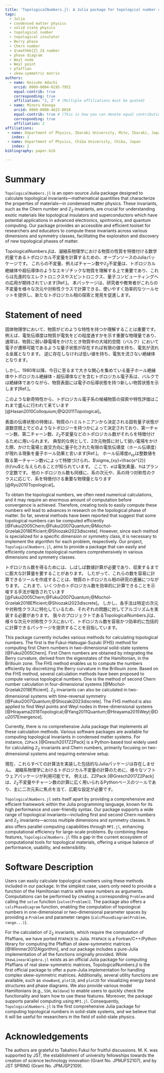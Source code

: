 ```yaml
---
title: 'TopologicalNumbers.jl: A Julia package for topological number computation'
tags:
  - Julia
  - condensed matter physics
  - solid state physics
  - topological number
  - topological insulator
  - Berry phase
  - Chern number
  - $\mathbb{Z}_2$ number
  - phase diagram
  - Weyl node
  - Weyl point
  - pfaffian
  - skew-symmetric matrix
authors:
  - name: Keisuke Adachi
    orcid: 0009-0004-0195-7952
    equal-contrib: true
    corresponding: true
    affiliation: "1, 2" # (Multiple affiliations must be quoted)
  - name: Minoru Kanega
    orcid: 0009-0008-4623-8010
    equal-contrib: true # (This is how you can denote equal contributions between multiple authors)
    corresponding: true
    affiliation: 2
affiliations:
 - name: Department of Physics, Ibaraki University, Mito, Ibaraki, Japan
   index: 1
 - name: Department of Physics, Chiba University, Chiba, Japan
   index: 2
bibliography: paper.bib

---
```



# Summary
<!--
トポロジカル絶縁体はXXXX年に発見され盛んに研究されてきたが、絶縁体を含むトポロジカル物質がここ数年で大きな関心を集めている[@Hasan2010Colloquium;@Qi2011Topological]。
-->
<!-- Topological insulators have been of considerable interest in the last decades [@Hasan2010Colloquium;@Qi2011Topological]. 
These materials show new states of matter that are insulating in the bulk but have conducting states on their surfaces.  -->
<!--
ある対称性の下では、この表面上の伝導度はChern数や$\mathbb{Z}_{2}$数などによって計算できる。
このChern数や$\mathbb{Z}_{2}$数は整数であり、まさしくトポロジカル数である。
したがってトポロジカル数を計算することは、物質の表面の伝導度などの特徴的な物理量を計算することに匹敵する。
-->
<!-- The conducting states on the surface are protected by the topology of the bulk band structure, and topological numbers, 
such as first Chern number, second Chern number, $\mathbb{Z}_2$ number, etc., are used to characterize them. 
As a typical example, the quantum Hall effect has the quantized Hall conductivity, which can be calculated by the first Chern number.  -->
<!--
実際に量子ホール効果が起こっているときのホール伝導度$\sigma$は、電子の素電化を$e$、プランク定数を$h$としたとき$\sigma=\tfrac{e^{2}}{h}\nu$と表せる。
このときの$\nu$がトポロジカル数の一つである第一Chern数である。
-->
<!-- Other topological numbers similarly become important physical quantities that characterize the system, 
depending on the system dimension and symmetry classes [@Ryu2010Topological]. -->
<!--
さらに、これらのトポロジカル数は高度なエレクトロニクス、スピントロニクス、量子コンピューティングに応用できる可能性のあるトポロジカル絶縁体・超伝導体などのエキゾチックな物質を理解するために不可欠である。
-->

<!-- To obtain the topological numbers, we often need numerical calculations, 
and it may require an enormous amount of computation before convergence is achieved. 
Therefore, creating tools to easily compute these numbers will lead to advances in research for the topological phase of matters. 
So far, several methods have been reported that suggest that some topological numbers can be computed efficiently [@Fukui2005Chern;@Fukui2007Quantum;@Mochol-Grzelak2018Efficient;@Shiozaki2023discrete]. 
However, since each method is specialized for a specific dimension or symmetry class, 
it is necessary to implement the algorithm for each problem, respectively. 
Our project, `TopologicalNumbers.jl`, aims to provide a package that can easily and efficiently compute topological numbers comprehensively in various dimensions and symmetry classes. -->
<!--
具体的には実空間ハミルトニアンをフーリエ変換した、波数空間におけるハミルトニアンと、計算したいトポロジカル数を指定する。
この二つを指定するだけで次元や対称性クラスに依存することなく、包括的にトポロジカル数を計算することができる。
また、莫大な時間を要する計算を上記の革新的な方法を用いて短縮することができる。
-->



<!-- TopologicalNumbers.jl is an open-source Julia package designed to calculate topological invariants—mathematical quantities that characterize the global properties of materials—in condensed matter physics and related fields. 
These invariants, such as the Chern number and $\mathbb{Z}_2$ invariants, are crucial for understanding exotic materials like topological insulators and superconductors, which have potential applications in advanced electronics and quantum computing.
Our package provides an accessible and efficient toolset for researchers and educators to compute these invariants across various dimensions and symmetry classes, facilitating the exploration and discovery of new topological phases of matter. -->


<!-- Summary -->
`TopologicalNumbers.jl` is an open-source Julia package designed to calculate topological invariants—mathematical quantities that characterize the properties of materials—in condensed matter physics. 
These invariants, such as the Chern number and $\mathbb{Z}_2$ invariants, are crucial for understanding exotic materials like topological insulators and superconductors which have potential applications in advanced electronics, spintronics, and quantum computing. 
Our package provides an accessible and efficient toolset for researchers and educators to compute these invariants across various dimensions and symmetry classes, facilitating the exploration and discovery of new topological phases of matter.

TopologicalNumbers.jlは、凝縮系物理学における物質の性質を特徴付ける数学的量であるトポロジカル不変量を計算するための、オープンソースのJuliaパッケージです。
これらの不変量、例えばチャーン数や$\mathbb{Z}_2$不変量は、トポロジカル絶縁体や超伝導体のようなエキゾチックな物質を理解する上で重要であり、これらは先進的なエレクトロニクスやスピントロニクス、量子コンピューティングへの応用が期待されています[Ref.]。
本パッケージは、研究者や教育者がこれらの不変量を様々な次元や対称性クラスで計算できる、使いやすく効率的なツールセットを提供し、新たなトポロジカル相の探索と発見を促進します。



# Statement of need



<!-- Topological insulators have been of considerable interest in the last decades [@Hasan2010Colloquium;@Qi2011Topological]. 
These materials exhibit new states of matter that are insulating in the bulk but have conducting states on their surfaces. 
The conducting states on the surface are protected by the topology of the bulk band structure, and topological numbers, such as the first Chern number, second Chern number, $\mathbb{Z}_2$ invariants, etc., are used to characterize them. 
As a typical example, the quantum Hall effect has quantized Hall conductivity, which can be calculated by the first Chern number. 
Other topological numbers similarly become important physical quantities that characterize the system, depending on the system dimension and symmetry classes [@Ryu2010Topological].

トポロジカル絶縁体は、ここ数十年で大きな関心を集めています [@Hasan2010Colloquium;@Qi2011Topological]。
これらの物質は、バルクでは絶縁体でありながら、表面には伝導状態を持つ新しい物質状態を示します。
表面の伝導状態は、バルクのバンド構造のトポロジーによって保護されており、第一チャーン数、第二チャーン数、$\mathbb{Z}_2$不変量などのトポロジカル数がそれらを特徴付けるために用いられます。
典型的な例として、量子ホール効果ではホール伝導度が量子化されており、これは第一チャーン数によって計算できます。
他のトポロジカル数も同様に、系の次元や対称性クラスに応じて、系を特徴付ける重要な物理量となります [@Ryu2010Topological]。 -->



固体物理学において、物質がどのような特性を持つか理解することは重要です。
例えば、電気伝導度は物質が電気をどの程度通すかを示す重要な物理量であり、通常は、物質に弱い静電場をかけたとき物質中の大域的空間（バルク）において電子が遷移可能であるような量子状態が存在すれば有限の値を持ち、電気が流れる金属となります。
逆に存在しなければ低い値を持ち、電気を流さない絶縁体となります。
<!-- しかし、2005年に理論的に提唱されたトポロジカル絶縁体は、バルクでは絶縁体でありながら、物質表面には電子の伝導状態を持つ新しい物質状態を示します[Ref.]。 -->
しかし、1980年以降、今日に至るまで大きな関心を集めている量子ホール絶縁体やトポロジカル絶縁体・超伝導体などを含むトポロジカル電子系は、バルクでは絶縁体でありながら、物質表面には電子の伝導状態を持つ新しい物質状態を示します[Ref.]。
<!-- このような新奇特性からトポロジカル絶縁体は大きな関心を集めており、今日に至るまでトポロジカル絶縁体候補物質の探索や特性評価が盛んに行われています[@Hasan2010Colloquium;@Qi2011Topological]。 -->
このような新奇特性から、トポロジカル電子系の候補物質の探索や特性評価はこれまで盛んに行われて来ています[@Hasan2010Colloquium;@Qi2011Topological]。



表面の伝導状態の特徴は、物質のハミルトニアンから決定される固有量子状態が波数空間上でどのようなトポロジーを持つかによって決定されており、第一チャーン数、第二チャーン数、$\mathbb{Z}_2$不変量などのトポロジカル数がそれらを特徴付けるために用いられます。
典型的な例として、2次元物質に対して弱い電場をかけた際、かけた電場と直交方向に量子化された有限の電気伝導度（ホール伝導度）が現れる現象を量子ホール効果と言います[Ref.]。
ホール伝導度$\sigma_{xy}$は整数値を取る第一チャーン数$\nu$によって特徴づけられ、$\sigma_{xy}=\frac{e^{2}}{h}\nu$と与えられることが知られています。
ここで、$e$は電気素量、$h$はプランク定数です。
他のトポロジカル数も同様に、系の次元や、系の持つ対称性のクラスに応じて、系を特徴付ける重要な物理量となります [@Ryu2010Topological]。


<!-- 表面の伝導状態は、バルクのバンド構造のトポロジーによって保護されており、第一チャーン数、第二チャーン数、$\mathbb{Z}_2$不変量などのトポロジカル数がそれらを特徴付けるために用いられます。 -->
<!-- 典型的な例として、量子ホール効果ではホール伝導度が量子化されており、これは第一チャーン数によって計算できます。
他のトポロジカル数も同様に、系の次元や対称性クラスに応じて、系を特徴付ける重要な物理量となります [@Ryu2010Topological]。 -->



<!-- 基本的事項
ハミルトニアンとかとか -->


To obtain the topological numbers, we often need numerical calculations, and it may require an enormous amount of computation before convergence is achieved. 
Therefore, creating tools to easily compute these numbers will lead to advances in research on the topological phase of matter. 
So far, several methods have been reported that suggest that some topological numbers can be computed efficiently [@Fukui2005Chern;@Fukui2007Quantum;@Mochol-Grzelak2018Efficient;@Shiozaki2023discrete]. 
However, since each method is specialized for a specific dimension or symmetry class, it is necessary to implement the algorithm for each problem, respectively. 
Our project, `TopologicalNumbers.jl`, aims to provide a package that can easily and efficiently compute topological numbers comprehensively in various dimensions and symmetry classes.

トポロジカル数を得るためには、しばしば数値計算が必要であり、収束するまでに膨大な計算量を要することがあります。
したがって、これらの数を容易に計算できるツールを作成することは、物質のトポロジカル相の研究の進展につながります。
これまで、いくつかのトポロジカル数を効率的に計算できることを示唆する手法が報告されています[@Fukui2005Chern;@Fukui2007Quantum;@Mochol-Grzelak2018Efficient;@Shiozaki2023discrete]。
しかし、各手法は特定の次元や対称性クラスに特化しているため、それぞれの問題に対してアルゴリズムを実装する必要があります。
我々のプロジェクトであるTopologicalNumbers.jlは、様々な次元や対称性クラスにおいて、トポロジカル数を容易かつ効率的に包括的に計算できるパッケージを提供することを目指しています。



<!-- `TopologicalNumbers.jl` is an open-source Julia package for computing various topological numbers.  -->
This package currently includes various methods for calculating topological numbers. 
The first is the Fukui-Hatsugai-Suzuki (FHS) method for computing first Chern numbers in two-dimensional solid-state systems [@Fukui2005Chern]. 
First Chern numbers are obtained by integrating the Berry curvature, derived from the eigenstates of the Hamiltonian, in the Brillouin zone. 
The FHS method enables us to compute the numbers efficiently by discretizing the Berry curvature in the Brillouin zone. 
Based on the FHS method, several calculation methods have been proposed to compute various topological numbers. 
One is the method of second Chern number calculation in four-dimensional systems [@Mochol-Grzelak2018Efficient]. 
$\mathbb{Z}_2$ invariants can also be calculated in two-dimensional systems with time-reversal symmetry [@Fukui2007Quantum;@Shiozaki2023discrete]. 
The FHS method is also applied to find Weyl points and Weyl nodes in three-dimensional systems [@Hirayama2018Topological;@Yang2011Quantum;@Hirayama2015Weyl;@Du2017Emergence].

<!-- TopologicalNumbers.jlは、様々なトポロジカル数を計算するためのオープンソースのJuliaパッケージです。
このパッケージは現在、トポロジカル数を計算するための様々な手法を含んでいます。
最初に挙げられるのは、二次元固体物理系における第一チャーン数を計算するための福井・初貝・鈴木（FHS）法です [@Fukui2005Chern]。
第一チャーン数は、ハミルトニアンの固有状態から導かれるベリー曲率をブリルアンゾーン内で積分することで得られます。
FHS法は、ブリルアンゾーン内でベリー曲率を離散化することで、数を効率的に計算することを可能にします。
FHS法に基づいて、様々なトポロジカル数を計算するためのいくつかの計算法が提案されています。その一つは、四次元系における第二チャーン数の計算法です [@Mochol-Grzelak2018Efficient]。
また、時間反転対称性を持つ二次元系では、$\mathbb{Z}_2$不変量も計算できます [@Fukui2007Quantum; @Shiozaki2023discrete]。
FHS法は、三次元系におけるワイル点やワイルノードを見つけるためにも適用されています [@Hirayama2018Topological; @Yang2011Quantum; @Hirayama2015Weyl; @Du2017Emergence]。 -->




Currently, there is no comprehensive Julia package that implements all these calculation methods. 
Various software packages are available for computing topological invariants in condensed matter systems. 
For instance, `Z2Pack` [@Gresch2017Z2Pack] is a Python-based tool widely used for calculating $\mathbb{Z}_2$ invariants and Chern numbers, primarily focusing on two-dimensional systems and requiring extensive setup. 
<!-- `PythTB` [@Coh2016PythTB] is another Python library designed for tight-binding calculations but may lack efficiency for large-scale computations. 
`WannierTools` [@Wu2018WannierTools] offers powerful features for analyzing topological materials using Wannier functions but is implemented in Fortran, which may present a steeper learning curve for some users. -->

現在、これらすべての計算法を実装した包括的なJuliaパッケージは存在しません。
凝縮系物理学におけるトポロジカル不変量の計算のために、様々なソフトウェアパッケージが利用可能です。
例えば、Z2Pack [@Gresch2017Z2Pack]は、$\mathbb{Z}_2$不変量やチャーン数の計算に広く用いられるPythonベースのツールであり、主に二次元系に焦点を当て、広範な設定が必要です。
<!-- 
WannierTools [@Wu2018WannierTools]は、ワニエ関数を用いたトポロジカル物質の解析に強力な機能を提供しますが、Fortranで実装されており、一部のユーザーにとっては習得のハードルが高いかもしれません。 -->


`TopologicalNumbers.jl` sets itself apart by providing a comprehensive and efficient framework within the Julia programming language, known for its high performance and user-friendly syntax. 
Our package supports a wide range of topological invariants—including first and second Chern numbers and $\mathbb{Z}_2$ invariants—across multiple dimensions and symmetry classes. 
It also offers parallel computing capabilities through `MPI.jl`, enhancing computational efficiency for large-scale problems. 
By combining these features, `TopologicalNumbers.jl` fills a gap in the current ecosystem of computational tools for topological materials, offering a unique balance of performance, usability, and extensibility.

<!-- TopologicalNumbers.jlは、高性能でユーザーフレンドリーな構文で知られるJuliaプログラミング言語内で、包括的かつ効率的なフレームワークを提供することで際立っています。
我々のパッケージは、一次および二次のチャーン数や$\mathbb{Z}_2$不変量など、様々なトポロジカル不変量を複数の次元や対称性クラスにわたってサポートしています。
また、MPI.jlを通じた並列計算機能を提供し、大規模な問題に対する計算効率を向上させます。
これらの機能を組み合わせることで、TopologicalNumbers.jlはトポロジカル物質のための計算ツールの現行エコシステムにおけるギャップを埋め、性能、使いやすさ、拡張性のユニークなバランスを提供します。 -->



<!-- これらの機能は、タイトバインディングフレームワークの中でライブラリに独自のアイデンティティを与え、必ずしも競合するのではなく、代替のツールと異なる視点を提供します。 -->



# Software Description
<!-- `TopologicalNumbers.jl` is an open-source Julia package for computing various topological numbers. 
This package currently includes various methods for calculating topological numbers. 
The first is the Fukui-Hatsugai-Suzuki (FHS) method for computing first Chern numbers in two-dimensional solid-state systems [@Fukui2005Chern]. 
First Chern numbers are obtained by integrating the Berry curvature, derived from the eigenstates of the Hamiltonian, in the Brillouin zone. 
The FHS method enables us to compute the numbers efficiently by discretizing the Berry curvature in the Brillouin zone. 
Based on the FHS method, several calculation methods have been proposed to compute various topological numbers. 
One is the method of second Chern number calculation in four-dimensional systems [@Mochol-Grzelak2018Efficient]. 
$\mathbb{Z}_2$ invariants can also be calculated in two-dimensional systems with time-reversal symmetry [@Fukui2007Quantum;@Shiozaki2023discrete]. 
The FHS method is also applied to find Weyl points and Weyl nodes in three-dimensional systems [@Hirayama2018Topological;@Yang2011Quantum;@Hirayama2015Weyl;@Du2017Emergence]. -->

<!-- TopologicalNumbers.jlは、様々なトポロジカル数を計算するためのオープンソースのJuliaパッケージです。
このパッケージは現在、トポロジカル数を計算するための様々な手法を含んでいます。
最初に挙げられるのは、二次元固体物理系における第一チャーン数を計算するための福井・初貝・鈴木（FHS）法です [@Fukui2005Chern]。
第一チャーン数は、ハミルトニアンの固有状態から導かれるベリー曲率をブリルアンゾーン内で積分することで得られます。
FHS法は、ブリルアンゾーン内でベリー曲率を離散化することで、数を効率的に計算することを可能にします。
FHS法に基づいて、様々なトポロジカル数を計算するためのいくつかの計算法が提案されています。その一つは、四次元系における第二チャーン数の計算法です [@Mochol-Grzelak2018Efficient]。
また、時間反転対称性を持つ二次元系では、$\mathbb{Z}_2$不変量も計算できます [@Fukui2007Quantum; @Shiozaki2023discrete]。
FHS法は、三次元系におけるワイル点やワイルノードを見つけるためにも適用されています [@Hirayama2018Topological; @Yang2011Quantum; @Hirayama2015Weyl; @Du2017Emergence]。 -->


<!-- Currently, there is no comprehensive Julia package that implements all these calculation methods.  -->
Users can easily calculate topological numbers using these methods included in our package.
In the simplest case, users only need to provide a function of the Hamiltonian matrix with wave numbers as arguments. 
Computations can be performed by creating a corresponding `Problem` and calling the `solve` function (`solve(Problem)`). 
The package also offers a `calcPhaseDiagram` function, enabling the computation of topological numbers in one-dimensional or two-dimensional parameter spaces by providing a `Problem` and parameter ranges (`calcPhaseDiagram(Problem, range...)`).

<!-- 現在、これらすべての計算法を実装した包括的なJuliaパッケージは存在しません。
ユーザーは、本パッケージに含まれるこれらの手法を用いて、容易にトポロジカル数を計算できます。
最も単純な場合、ユーザーは波数を引数とするハミルトニアン行列の関数を提供するだけで済みます。
計算は、対応するProblemを作成し、solve関数（solve(Problem)）を呼び出すことで実行できます。
また、本パッケージはcalcPhaseDiagram関数を提供しており、Problemとパラメータ範囲を指定することで、一次元または二次元のパラメータ空間におけるトポロジカル数の計算を可能にします（calcPhaseDiagram(Problem, range...)）。 -->



For the calculation of $\mathbb{Z}_2$ invariants, which require the computation of Pfaffians, we have ported `PFAPACK` to Julia. 
`PFAPACK` is a Fortran/C++/Python library for computing the Pfaffian of skew-symmetric matrices [@Wimmer2012Algorithm], and our package includes a pure-Julia implementation of all the functions originally provided. 
While `SkewLinearAlgebra.jl` exists as an official Julia package for computing Pfaffians of real skew-symmetric matrices, TopologicalNumbers.jl is the first official package to offer a pure-Julia implementation for handling complex skew-symmetric matrices. 
Additionally, several utility functions are available, such as `showBand`, `plot1D`, and `plot2D` for visualizing energy band structures and phase diagrams. 
We also provide various model Hamiltonians (e.g., `SSH`, `Haldane`) to enable users to quickly check the functionality and learn how to use these features.
Moreover, the package supports parallel computing using `MPI.jl`. 
Consequently, `TopologicalNumbers.jl` is the first comprehensive Julia package for computing topological numbers in solid-state systems, and we believe that it will be useful for researchers in the field of solid-state physics.

<!-- Pfaffianの計算を必要とする$\mathbb{Z}_2$不変量の計算のために、我々はPFAPACKをJuliaに移植しました。
PFAPACKは、反対称行列のPfaffianを計算するためのFortran/C++/Pythonライブラリであり [@Wimmer2012Algorithm]、本パッケージには元々提供されていたすべての関数の純粋なJulia実装が含まれています。
SkewLinearAlgebra.jlは実対称行列のPfaffianを計算するための公式のJuliaパッケージとして存在しますが、TopologicalNumbers.jlは複素数の反対称行列を扱うための純粋なJulia実装を提供する最初の公式パッケージです。
さらに、エネルギーバンド構造や相図を可視化するためのshowBand、plot1D、plot2Dなどのユーティリティ関数も利用可能です。
また、ユーザーが機能を迅速にチェックし、これらの機能の使い方を学ぶことができるように、SSH、Haldaneなどの様々なモデルハミルトニアンも提供しています。
さらに、本パッケージはMPI.jlを用いた並列計算をサポートしています。
その結果、TopologicalNumbers.jlは固体物理系におけるトポロジカル数を計算するための最初の包括的なJuliaパッケージであり、我々はこれが固体物理学の分野の研究者にとって有用であると信じています。 -->




# Acknowledgements
The authors are grateful to Takahiro Fukui for fruitful discussions. 
M. K. was supported by JST, the establishment of university fellowships towards the creation of science technology innovation (Grant No. JPMJFS2107), and by JST SPRING (Grant No. JPMJSP2109).